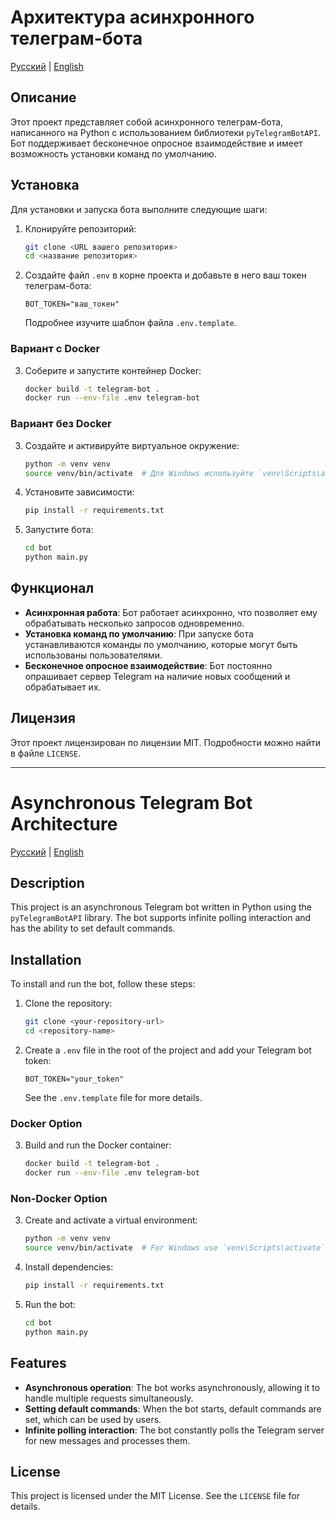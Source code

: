 # Архитектура асинхронного телеграм-бота

[Русский](#архитектура-асинхронного-телеграм-бота) | [English](#asynchronous-telegram-bot-architecture)

## Описание
Этот проект представляет собой асинхронного телеграм-бота, написанного на Python с использованием библиотеки `pyTelegramBotAPI`. Бот поддерживает бесконечное опросное взаимодействие и имеет возможность установки команд по умолчанию.

## Установка
Для установки и запуска бота выполните следующие шаги:

1. Клонируйте репозиторий:
    ```sh
    git clone <URL вашего репозитория>
    cd <название репозитория>
    ```

2. Создайте файл `.env` в корне проекта и добавьте в него ваш токен телеграм-бота:
    ```env
    BOT_TOKEN="ваш_токен"
    ```
   Подробнее изучите шаблон файла `.env.template`.

### Вариант с Docker

3. Соберите и запустите контейнер Docker:
    ```sh
    docker build -t telegram-bot .
    docker run --env-file .env telegram-bot
    ```

### Вариант без Docker

3. Создайте и активируйте виртуальное окружение:
    ```sh
    python -m venv venv
    source venv/bin/activate  # Для Windows используйте `venv\Scripts\activate`
    ```

4. Установите зависимости:
    ```sh
    pip install -r requirements.txt
    ```

5. Запустите бота:
    ```sh
    cd bot
    python main.py
    ```

## Функционал
- **Асинхронная работа**: Бот работает асинхронно, что позволяет ему обрабатывать несколько запросов одновременно.
- **Установка команд по умолчанию**: При запуске бота устанавливаются команды по умолчанию, которые могут быть использованы пользователями.
- **Бесконечное опросное взаимодействие**: Бот постоянно опрашивает сервер Telegram на наличие новых сообщений и обрабатывает их.

## Лицензия
Этот проект лицензирован по лицензии MIT. Подробности можно найти в файле `LICENSE`.

---

# Asynchronous Telegram Bot Architecture

[Русский](#архитектура-асинхронного-телеграм-бота) | [English](#asynchronous-telegram-bot-architecture)

## Description
This project is an asynchronous Telegram bot written in Python using the `pyTelegramBotAPI` library. The bot supports infinite polling interaction and has the ability to set default commands.

## Installation
To install and run the bot, follow these steps:

1. Clone the repository:
    ```sh
    git clone <your-repository-url>
    cd <repository-name>
    ```

2. Create a `.env` file in the root of the project and add your Telegram bot token:
    ```env
    BOT_TOKEN="your_token"
    ```
   See the `.env.template` file for more details.

### Docker Option

3. Build and run the Docker container:
    ```sh
    docker build -t telegram-bot .
    docker run --env-file .env telegram-bot
    ```

### Non-Docker Option

3. Create and activate a virtual environment:
    ```sh
    python -m venv venv
    source venv/bin/activate  # For Windows use `venv\Scripts\activate`
    ```

4. Install dependencies:
    ```sh
    pip install -r requirements.txt
    ```

5. Run the bot:
    ```sh
    cd bot
    python main.py
    ```

## Features
- **Asynchronous operation**: The bot works asynchronously, allowing it to handle multiple requests simultaneously.
- **Setting default commands**: When the bot starts, default commands are set, which can be used by users.
- **Infinite polling interaction**: The bot constantly polls the Telegram server for new messages and processes them.

## License
This project is licensed under the MIT License. See the `LICENSE` file for details.